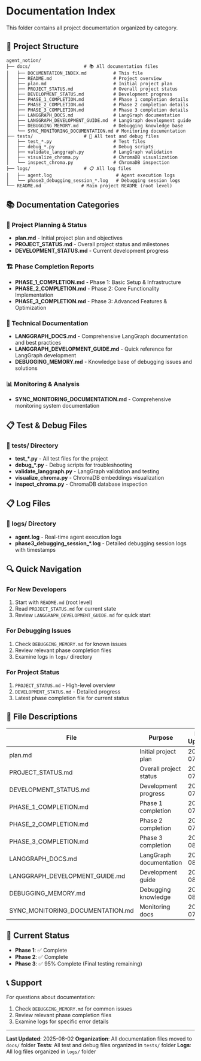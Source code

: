 # Documentation Index

This folder contains all project documentation organized by category.

## 📁 Project Structure

```
agent_notion/
├── docs/                    # 📚 All documentation files
│   ├── DOCUMENTATION_INDEX.md          # This file
│   ├── README.md                       # Project overview
│   ├── plan.md                         # Initial project plan
│   ├── PROJECT_STATUS.md               # Overall project status
│   ├── DEVELOPMENT_STATUS.md           # Development progress
│   ├── PHASE_1_COMPLETION.md           # Phase 1 completion details
│   ├── PHASE_2_COMPLETION.md           # Phase 2 completion details
│   ├── PHASE_3_COMPLETION.md           # Phase 3 completion details
│   ├── LANGGRAPH_DOCS.md               # LangGraph documentation
│   ├── LANGGRAPH_DEVELOPMENT_GUIDE.md  # LangGraph development guide
│   ├── DEBUGGING_MEMORY.md             # Debugging knowledge base
│   └── SYNC_MONITORING_DOCUMENTATION.md # Monitoring documentation
├── tests/                   # 🧪 All test and debug files
│   ├── test_*.py                       # Test files
│   ├── debug_*.py                      # Debug scripts
│   ├── validate_langgraph.py           # LangGraph validation
│   ├── visualize_chroma.py             # ChromaDB visualization
│   └── inspect_chroma.py               # ChromaDB inspection
├── logs/                    # 📋 All log files
│   ├── agent.log                        # Agent execution logs
│   └── phase3_debugging_session_*.log   # Debugging session logs
└── README.md               # Main project README (root level)
```

## 📚 Documentation Categories

### 🎯 Project Planning & Status
- **plan.md** - Initial project plan and objectives
- **PROJECT_STATUS.md** - Overall project status and milestones
- **DEVELOPMENT_STATUS.md** - Current development progress

### 🏗️ Phase Completion Reports
- **PHASE_1_COMPLETION.md** - Phase 1: Basic Setup & Infrastructure
- **PHASE_2_COMPLETION.md** - Phase 2: Core Functionality Implementation
- **PHASE_3_COMPLETION.md** - Phase 3: Advanced Features & Optimization

### 🔧 Technical Documentation
- **LANGGRAPH_DOCS.md** - Comprehensive LangGraph documentation and best practices
- **LANGGRAPH_DEVELOPMENT_GUIDE.md** - Quick reference for LangGraph development
- **DEBUGGING_MEMORY.md** - Knowledge base of debugging issues and solutions

### 📊 Monitoring & Analysis
- **SYNC_MONITORING_DOCUMENTATION.md** - Comprehensive monitoring system documentation

## 📋 Test & Debug Files

### 📁 tests/ Directory
- **test_*.py** - All test files for the project
- **debug_*.py** - Debug scripts for troubleshooting
- **validate_langgraph.py** - LangGraph validation and testing
- **visualize_chroma.py** - ChromaDB embeddings visualization
- **inspect_chroma.py** - ChromaDB database inspection

## 📋 Log Files

### 📁 logs/ Directory
- **agent.log** - Real-time agent execution logs
- **phase3_debugging_session_*.log** - Detailed debugging session logs with timestamps

## 🔍 Quick Navigation

### For New Developers
1. Start with `README.md` (root level)
2. Read `PROJECT_STATUS.md` for current state
3. Review `LANGGRAPH_DEVELOPMENT_GUIDE.md` for quick start

### For Debugging Issues
1. Check `DEBUGGING_MEMORY.md` for known issues
2. Review relevant phase completion files
3. Examine logs in `logs/` directory

### For Project Status
1. `PROJECT_STATUS.md` - High-level overview
2. `DEVELOPMENT_STATUS.md` - Detailed progress
3. Latest phase completion file for current status

## 📝 File Descriptions

| File | Purpose | Last Updated |
|------|---------|--------------|
| plan.md | Initial project plan | 2025-07-25 |
| PROJECT_STATUS.md | Overall project status | 2025-07-30 |
| DEVELOPMENT_STATUS.md | Development progress | 2025-07-30 |
| PHASE_1_COMPLETION.md | Phase 1 completion | 2025-07-30 |
| PHASE_2_COMPLETION.md | Phase 2 completion | 2025-07-30 |
| PHASE_3_COMPLETION.md | Phase 3 completion | 2025-08-02 |
| LANGGRAPH_DOCS.md | LangGraph documentation | 2025-08-02 |
| LANGGRAPH_DEVELOPMENT_GUIDE.md | Development guide | 2025-08-02 |
| DEBUGGING_MEMORY.md | Debugging knowledge | 2025-08-02 |
| SYNC_MONITORING_DOCUMENTATION.md | Monitoring docs | 2025-07-30 |

## 🚀 Current Status

- **Phase 1**: ✅ Complete
- **Phase 2**: ✅ Complete  
- **Phase 3**: ✅ 95% Complete (Final testing remaining)

## 📞 Support

For questions about documentation:
1. Check `DEBUGGING_MEMORY.md` for common issues
2. Review relevant phase completion files
3. Examine logs for specific error details

---
**Last Updated**: 2025-08-02
**Organization**: All documentation files moved to `docs/` folder
**Tests**: All test and debug files organized in `tests/` folder
**Logs**: All log files organized in `logs/` folder 